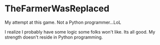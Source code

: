 # TheFarmerWasReplaced
My attempt at this game.  Not a Python programmer...LoL

I realize I probably have some logic some folks won't like.  Its all good.  My strength doesn't reside in Python programming.
